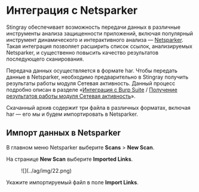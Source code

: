 # Интеграция с Netsparker

Stingray обеспечивает возможность передачи данных в различные инструменты анализа защищенности приложений, включая популярный инструмент динамического и интерактивного анализа — [Netsparker](https://www.netsparker.com/). Такая интеграция позволяет расширить список ссылок, анализируемых Netsparker, и существенно повысить качество результатов последующего сканирования. 

Передача данных осуществляется в формате har. Чтобы передать данные в Netsparker, необходимо предварительно в Stingray получить результаты работы модуля Сетевая активность. Данный процесс подробно описан в разделе «[Интеграция c Burp Suite](/ag/integraciya_c_burp_suite/#c-burp-suite) / [Получение результатов работы модуля Сетевая активность](/ag/integraciya_c_burp_suite/#_1)».

Скачанный архив содержит три файла в различных форматах, включая har — его мы и будем импортировать в Netsparker.

## Импорт данных в Netsparker

В главном меню Netsparker выберите **Scans** > **New Scan**.

На странице **New Scan** выберите **Imported Links**.

<figure markdown>
![](../ag/img/22.png)
</figure>

Укажите импортируемый файл в поле **Import Links**.